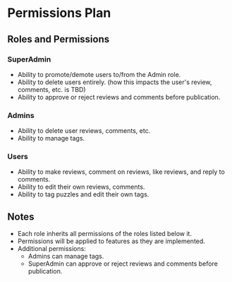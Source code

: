 # Permissions Plan

## Roles and Permissions

### SuperAdmin
- Ability to promote/demote users to/from the Admin role.
- Ability to delete users entirely. (how this impacts the user's review, comments, etc. is TBD)
- Ability to approve or reject reviews and comments before publication.

### Admins
- Ability to delete user reviews, comments, etc.
- Ability to manage tags.

### Users
- Ability to make reviews, comment on reviews, like reviews, and reply to comments.
- Ability to edit their own reviews, comments.
- Ability to tag puzzles and edit their own tags.  

## Notes
- Each role inherits all permissions of the roles listed below it.
- Permissions will be applied to features as they are implemented.
- Additional permissions:
  - Admins can manage tags.  
  - SuperAdmin can approve or reject reviews and comments before publication.
